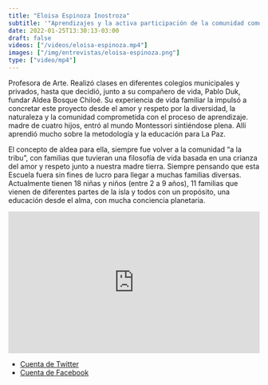 ```yaml
---
title: "Eloisa Espinoza Inostroza"
subtitle: '"Aprendizajes y la activa participación de la comunidad como estrategia pedagógica"'
date: 2022-01-25T13:30:13-03:00
draft: false
videos: ["/videos/eloisa-espinoza.mp4"]
images: ["/img/entrevistas/eloisa-espinoza.png"]
type: ["video/mp4"]
---
```


Profesora de Arte. Realizó clases en diferentes colegios municipales y privados, hasta que decidió, junto a su compañero de vida, Pablo Duk, fundar Aldea Bosque Chiloé. Su experiencia de vida familiar la impulsó a concretar este proyecto desde el amor y respeto por la diversidad, la naturaleza y la comunidad comprometida con el proceso de aprendizaje. madre de cuatro hijos, entró al mundo Montessori sintiéndose plena. Allí aprendió mucho sobre la metodología y la educación para La Paz. 

El concepto de aldea para ella, siempre fue volver a la comunidad “a la tribu”, con familias que tuvieran una filosofía de vida basada en una crianza del amor y respeto junto a nuestra madre tierra. Siempre pensando que esta Escuela fuera sin fines de lucro para llegar a muchas familias diversas. Actualmente tienen 18 niñas y niños (entre 2 a 9 años), 11 familias que vienen de diferentes partes de la isla y todos con un propósito, una educación desde el alma, con mucha conciencia planetaria. 

<div style="margin-top:0em"></div>
<div style="padding:56.25% 0 0 0;position:relative;"><iframe src="https://player.vimeo.com/video/742504493?h=1a1ae9b19f&amp;badge=0&amp;autopause=0&amp;player_id=0&amp;app_id=58479" frameborder="0" allow="autoplay; fullscreen; picture-in-picture" allowfullscreen style="position:absolute;top:0;left:0;margin-left:auto; margin-right:auto; width:100%;height:100%" title="ENTREVISTA  ALARBOL&amp;Iacute;                    Elo&amp;iacute;sa Espinoza_Aldea Bosque Chilo&amp;eacute;"></iframe></div><script src="https://player.vimeo.com/api/player.js"></script>
<div style="margin-bottom:1em"></div>


- [Cuenta de Twitter](https://twitter.com/aldeabosque?lang=en)  
- [Cuenta de Facebook](https://www.facebook.com/aldeabosquechiloe)